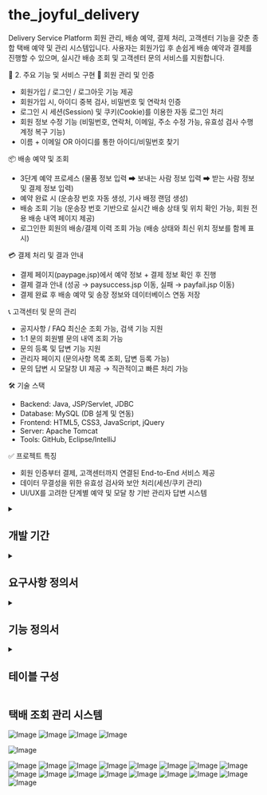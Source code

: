 # the_joyful_delivery

 Delivery Service Platform
회원 관리, 배송 예약, 결제 처리, 고객센터 기능을 갖춘 종합 택배 예약 및 관리 시스템입니다.
사용자는 회원가입 후 손쉽게 배송 예약과 결제를 진행할 수 있으며, 실시간 배송 조회 및 고객센터 문의 서비스를 지원합니다.

📌 2. 주요 기능 및 서비스 구현
🔑 회원 관리 및 인증
- 회원가입 / 로그인 / 로그아웃 기능 제공
- 회원가입 시, 아이디 중복 검사, 비밀번호 및 연락처 인증
- 로그인 시 세션(Session) 및 쿠키(Cookie)를 이용한 자동 로그인 처리
- 회원 정보 수정 기능 (비밀번호, 연락처, 이메일, 주소 수정 가능, 유효성 검사 수행 계정 복구 기능)
- 이름 + 이메일 OR 아이디를 통한 아이디/비밀번호 찾기

📦 배송 예약 및 조회
- 3단계 예약 프로세스 (물품 정보 입력 ➡ 보내는 사람 정보 입력 ➡ 받는 사람 정보 및 결제 정보 입력)
- 예약 완료 시 (운송장 번호 자동 생성, 기사 배정 랜덤 생성)
- 배송 조회 기능 (운송장 번호 기반으로 실시간 배송 상태 및 위치 확인 가능, 회원 전용 배송 내역 페이지 제공)
- 로그인한 회원의 배송/결제 이력 조회 가능 (배송 상태와 최신 위치 정보를 함께 표시)

💳 결제 처리 및 결과 안내
- 결제 페이지(paypage.jsp)에서 예약 정보 + 결제 정보 확인 후 진행
- 결제 결과 안내 (성공 → paysuccess.jsp 이동, 실패 → payfail.jsp 이동)
- 결제 완료 후 배송 예약 및 송장 정보와 데이터베이스 연동 저장

📞 고객센터 및 문의 관리
- 공지사항 / FAQ 최신순 조회 가능, 검색 기능 지원
- 1:1 문의 회원별 문의 내역 조회 가능
- 문의 등록 및 답변 기능 지원
- 관리자 페이지 (문의사항 목록 조회, 답변 등록 가능)
- 문의 답변 시 모달창 UI 제공 → 직관적이고 빠른 처리 가능

🛠️ 기술 스택
- Backend: Java, JSP/Servlet, JDBC
- Database: MySQL (DB 설계 및 연동)
- Frontend: HTML5, CSS3, JavaScript, jQuery
- Server: Apache Tomcat
- Tools: GitHub, Eclipse/IntelliJ

✅ 프로젝트 특징
- 회원 인증부터 결제, 고객센터까지 연결된 End-to-End 서비스 제공
- 데이터 무결성을 위한 유효성 검사와 보안 처리(세션/쿠키 관리)
- UI/UX를 고려한 단계별 예약 및 모달 창 기반 관리자 답변 시스템

<details>
  <summary><h2>개발 기간</h2></summary>
 
  ![Image](https://github.com/user-attachments/assets/f222ba97-f429-4eb6-acab-ebe53ebbecb7)
</details>

<details>
  <summary><h2>요구사항 정의서</h2></summary>
 
  ![Image](https://github.com/user-attachments/assets/b30b9b88-4ca8-4e28-9aaa-9601075ccd3b)
</details>

<details>
  <summary><h2>기능 정의서</h2></summary>
 
  ![Image](https://github.com/user-attachments/assets/ac56ce7b-122c-4bc9-bd0f-572e77c554e3)
</details>

<details>
  <summary><h2>테이블 구성</h2></summary>
 
  ![Image](https://github.com/user-attachments/assets/967e9854-e6cc-49c4-a840-c61d692b26f6)
</details>

## 택배 조회 관리 시스템 
![Image](https://github.com/user-attachments/assets/eba0cf71-a297-4370-b885-8408d371c7c3)
![Image](https://github.com/user-attachments/assets/3acfc971-6ef5-4fc6-9ac7-095373b23b58)
![Image](https://github.com/user-attachments/assets/c36cb228-7805-4dbc-9921-9c6f25d58b1b)
![Image](https://github.com/user-attachments/assets/f5882a22-996e-4ee7-86e5-cf349ca3a543)

![Image](https://github.com/user-attachments/assets/1ce04970-92aa-4be8-bc7e-0d3e75c40ee1)


![Image](https://github.com/user-attachments/assets/7c66937f-da19-4a1c-a40e-243d727d211b)
![Image](https://github.com/user-attachments/assets/64391d8b-d28d-46a0-8986-ca044bf5f84e)
![Image](https://github.com/user-attachments/assets/a7c3a7a5-eef0-497e-96ac-096584d1b405)
![Image](https://github.com/user-attachments/assets/06b1cf34-5a6d-4b58-9af8-a38e84a1fb27)
![Image](https://github.com/user-attachments/assets/540b883d-b1fa-4e36-88e6-2d1b729dfd22)
![Image](https://github.com/user-attachments/assets/2af8dfbc-3910-464a-8251-8ef4b4ab3474)
![Image](https://github.com/user-attachments/assets/4c7c5ab5-fbb4-4bc6-9a03-68713ee02ef9)
![Image](https://github.com/user-attachments/assets/1a907852-c312-401e-bc9a-de6c48cf457f)
![Image](https://github.com/user-attachments/assets/d121884e-bda8-47b1-8c86-95fdf0f8f8c2)
![Image](https://github.com/user-attachments/assets/2cb9b691-c7b2-4684-a0f6-0cbba88d7111)
![Image](https://github.com/user-attachments/assets/5d275c9d-e5be-4b1f-ac62-3dd78b961344)
![Image](https://github.com/user-attachments/assets/bedd8f38-8bac-4965-be30-06814292ee44)
![Image](https://github.com/user-attachments/assets/5f4cd3df-cc63-48c8-b5d5-a2dc3562c093)
![Image](https://github.com/user-attachments/assets/161c940e-949d-47d6-ac64-f321a4cc543f)
![Image](https://github.com/user-attachments/assets/bc0ebd01-005a-42c4-a56e-bb2ed81bd023)
![Image](https://github.com/user-attachments/assets/e6344c87-5999-47b3-8eee-6660240af795)
![Image](https://github.com/user-attachments/assets/dede77a9-90fd-4f46-8db8-757aaf703b3d)
